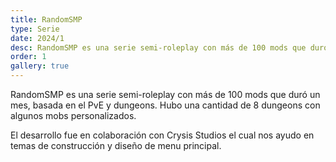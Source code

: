 ```yaml
---
title: RandomSMP
type: Serie
date: 2024/1
desc: RandomSMP es una serie semi-roleplay con más de 100 mods que duró un mes, basada en el PvE y dungeons.
order: 1
gallery: true
---
```

RandomSMP es una serie semi-roleplay con más de 100 mods que duró un mes, basada en el PvE y dungeons. Hubo una cantidad de 8 dungeons con algunos mobs personalizados.

El desarrollo fue en colaboración con Crysis Studios el cual nos ayudo en temas de construcción y diseño de menu principal.
